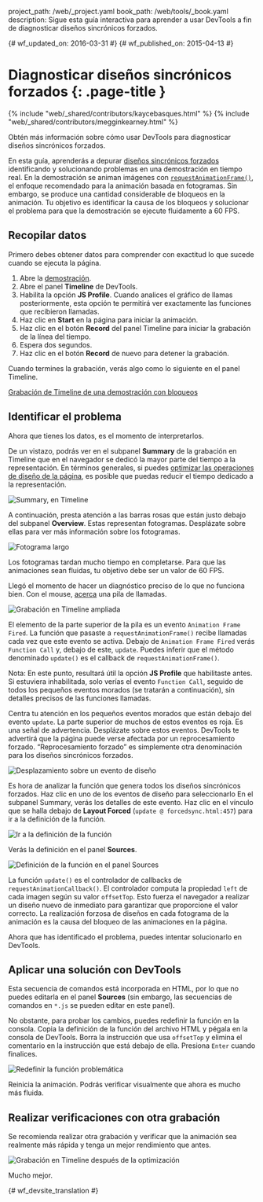 project_path: /web/_project.yaml
book_path: /web/tools/_book.yaml
description: Sigue esta guía interactiva para aprender a usar DevTools a fin de diagnosticar diseños sincrónicos forzados.

{# wf_updated_on: 2016-03-31 #}
{# wf_published_on: 2015-04-13 #}

# Diagnosticar diseños sincrónicos forzados {: .page-title }

{% include "web/_shared/contributors/kaycebasques.html" %}
{% include "web/_shared/contributors/megginkearney.html" %}

Obtén más información sobre cómo usar DevTools para diagnosticar diseños sincrónicos 
forzados.

En esta guía, aprenderás a depurar [diseños sincrónicos forzados][fsl] 
identificando y solucionando problemas en una demostración en tiempo real.  En la demostración se animan imágenes 
con [`requestAnimationFrame()`][raf], el enfoque recomendado para 
la animación basada en fotogramas. Sin embargo, se produce una cantidad considerable de bloqueos en la 
animación. Tu objetivo es identificar la causa de los bloqueos y solucionar el problema para 
que la demostración se ejecute fluidamente a 60 FPS. 

[fsl]: /web/fundamentals/performance/rendering/avoid-large-complex-layouts-and-layout-thrashing#avoid-forced-synchronous-layouts

[raf]: /web/fundamentals/performance/rendering/optimize-javascript-execution#use-requestanimationframe-for-visual-changes


## Recopilar datos

Primero debes obtener datos para comprender con exactitud lo que sucede
cuando se ejecuta la página. 

1. Abre la [demostración](https://googlesamples.github.io/web-fundamentals/tools/chrome-devtools/rendering-tools/forcedsync.html).
1. Abre el panel **Timeline** de DevTools.
1. Habilita la opción **JS Profile**. Cuando analices el gráfico de llamas posteriormente, esta
   opción te permitirá ver exactamente las funciones que recibieron llamadas.
1. Haz clic en **Start** en la página para iniciar la animación.
1. Haz clic en el botón **Record** del panel Timeline para iniciar la grabación de la línea del
   tiempo.
1. Espera dos segundos.
1. Haz clic en el botón **Record** de nuevo para detener la grabación. 

Cuando termines la grabación, verás algo como lo siguiente
en el panel Timeline. 

[Grabación de Timeline de una demostración con bloqueos](imgs/demo-recording.png)

## Identificar el problema

Ahora que tienes los datos, es el momento de interpretarlos. 

De un vistazo, podrás ver en el subpanel **Summary** de la grabación en Timeline 
que en el navegador se dedicó la mayor parte del tiempo a la representación. En términos generales, si puedes
[optimizar las operaciones de diseño de la página][layout], es posible que puedas reducir
el tiempo dedicado a la representación. 

![Summary, en Timeline](imgs/summary.png)

A continuación, presta atención a las barras rosas que están justo debajo del subpanel **Overview**.
Estas representan fotogramas. Desplázate sobre ellas para ver más información sobre los
fotogramas.

![Fotograma largo](imgs/long-frame.png)

Los fotogramas tardan mucho tiempo en completarse. Para que las animaciones sean fluidas, tu
objetivo debe ser un valor de 60 FPS. 

Llegó el momento de hacer un diagnóstico preciso de lo que no funciona bien. Con el mouse, 
[acerca][zoom] una pila de llamadas. 

![Grabación en Timeline ampliada](imgs/zoom.png)

El elemento de la parte superior de la pila es un evento `Animation Frame Fired`. La función que
pasaste a `requestAnimationFrame()` recibe llamadas cada vez que este evento se activa.
Debajo de `Animation Frame Fired` verás `Function Call` y, debajo de este, 
`update`. Puedes inferir que el método denominado `update()` es el callback de
`requestAnimationFrame()`. 

Nota: En este punto, resultará útil la opción **JS Profile** que habilitaste 
antes. Si estuviera inhabilitada, solo verías el evento `Function Call`, seguido
de todos los pequeños eventos morados (se tratarán a continuación), sin detalles precisos de las funciones
llamadas.

Centra tu atención en los pequeños eventos morados que están debajo del evento `update`.
 La parte superior de muchos de estos eventos es roja. Es una señal de advertencia.
Desplázate sobre estos eventos. DevTools te advertirá que la 
página puede verse afectada por un reprocesamiento forzado. “Reprocesamiento forzado” es simplemente otra denominación para los 
diseños sincrónicos forzados. 

![Desplazamiento sobre un evento de diseño](imgs/layout-hover.png)

Es hora de analizar la función que genera todos los 
diseños sincrónicos forzados. Haz clic en uno de los eventos de diseño para seleccionarlo
En el subpanel Summary, verás los detalles de este evento. Haz clic en el
vínculo que se halla debajo de **Layout Forced** (`update @ forcedsync.html:457`) para ir a
la definición de la función.

![Ir a la definición de la función](imgs/jump.png)

Verás la definición en el panel **Sources**. 

![Definición de la función en el panel Sources](imgs/definition.png)

La función `update()` es el controlador de callbacks de 
`requestAnimationCallback()`. El controlador computa la propiedad `left` de cada imagen
según su valor `offsetTop`. Esto fuerza el navegador a realizar
un diseño nuevo de inmediato para garantizar que proporcione el valor correcto.
La realización forzosa de diseños en cada fotograma de la animación es la causa del bloqueo de las animaciones
en la página. 

Ahora que has identificado el problema, puedes intentar solucionarlo
en DevTools.

[layout]: /web/tools/chrome-devtools/profile/rendering-tools/analyze-runtime#layout
[zoom]: /web/tools/chrome-devtools/profile/evaluate-performance/timeline-tool#zoom

## Aplicar una solución con DevTools

Esta secuencia de comandos está incorporada en HTML, por lo que no puedes editarla en el panel **Sources**
(sin embargo, las secuencias de comandos en `*.js` se pueden editar en este panel). 

No obstante, para probar los cambios, puedes redefinir la función en la consola.
Copia la definición de la función del archivo HTML y pégala en la consola de
DevTools. Borra la instrucción que usa `offsetTop` y elimina el comentario en la instrucción que está 
debajo de ella. Presiona `Enter` cuando finalices. 

![Redefinir la función problemática](imgs/redefinition.png)

Reinicia la animación. Podrás verificar visualmente que ahora es mucho más fluida. 

## Realizar verificaciones con otra grabación

Se recomienda realizar otra grabación y verificar que la 
animación sea realmente más rápida y tenga un mejor rendimiento que antes. 

![Grabación en Timeline después de la optimización](imgs/after.png)

Mucho mejor.


{# wf_devsite_translation #}

